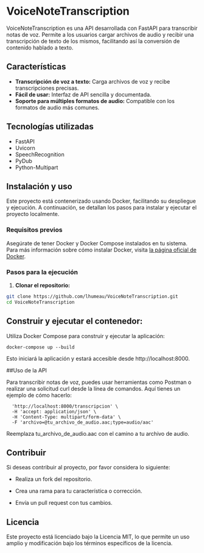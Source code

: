 # VoiceNoteTranscription

VoiceNoteTranscription es una API desarrollada con FastAPI para transcribir notas de voz. Permite a los usuarios cargar archivos de audio y recibir una transcripción de texto de los mismos, facilitando así la conversión de contenido hablado a texto.

## Características

- **Transcripción de voz a texto:** Carga archivos de voz y recibe transcripciones precisas.
- **Fácil de usar:** Interfaz de API sencilla y documentada.
- **Soporte para múltiples formatos de audio:** Compatible con los formatos de audio más comunes.

## Tecnologías utilizadas

- FastAPI
- Uvicorn
- SpeechRecognition
- PyDub
- Python-Multipart

## Instalación y uso

Este proyecto está contenerizado usando Docker, facilitando su despliegue y ejecución. A continuación, se detallan los pasos para instalar y ejecutar el proyecto localmente.

### Requisitos previos

Asegúrate de tener Docker y Docker Compose instalados en tu sistema. Para más información sobre cómo instalar Docker, visita [la página oficial de Docker](https://docs.docker.com/get-docker/).

### Pasos para la ejecución

1. **Clonar el repositorio:**

```bash
git clone https://github.com/lhumeau/VoiceNoteTranscription.git
cd VoiceNoteTranscription
```

## Construir y ejecutar el contenedor:

Utiliza Docker Compose para construir y ejecutar la aplicación:

`docker-compose up --build`

Esto iniciará la aplicación y estará accesible desde http://localhost:8000.

##Uso de la API

Para transcribir notas de voz, puedes usar herramientas como Postman o realizar una solicitud curl desde la línea de comandos. Aquí tienes un ejemplo de cómo hacerlo:

```curl -X 'POST' \
  'http://localhost:8000/transcripcion' \
  -H 'accept: application/json' \
  -H 'Content-Type: multipart/form-data' \
  -F 'archivo=@tu_archivo_de_audio.aac;type=audio/aac'
```


Reemplaza tu_archivo_de_audio.aac con el camino a tu archivo de audio.

## Contribuir

Si deseas contribuir al proyecto, por favor considera lo siguiente:

- Realiza un fork del repositorio.

- Crea una rama para tu característica o corrección.

- Envía un pull request con tus cambios.

## Licencia
Este proyecto está licenciado bajo la Licencia MIT, lo que permite un uso amplio y modificación bajo los términos específicos de la licencia.


